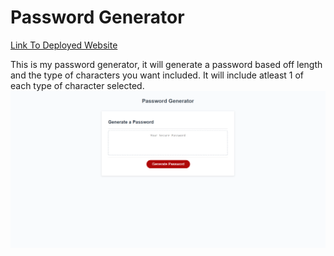 # Password Generator

[Link To Deployed Website](https://tmcrocker89.github.io/PasswordGenerator/)

This is my password generator, it will generate a password based off length and the type of characters you want included. It will include atleast 1 of each type of character selected.
![The Full Site Image.](./assets/images/FullSite.PNG)

